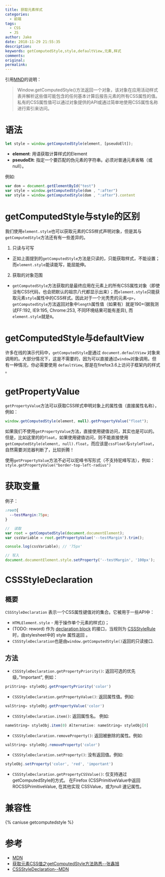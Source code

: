 ```yaml
---
title: 获取元素样式
categories:
  - 前端
tags:
  - CSS
  - JS
author: Jake
date: 2018-11-29 21:55:35
description:
keywords: getComputedStyle,style,defaultView,元素,样式
comments:
original:
permalink:
---
```


引用[MND](https://developer.mozilla.org/zh-CN/docs/Web/API/Window/getComputedStyle)的说明：

> Window.getComputedStyle()方法返回一个对象，该对象在应用活动样式表并解析这些值可能包含的任何基本计算后报告元素的所有CSS属性的值。 私有的CSS属性值可以通过对象提供的API或通过简单地使用CSS属性名称进行索引来访问。

<!--more-->

# 语法

```js
let style = window.getComputedStyle(element, [pseudoElt]);
```

* **element**: 用语获取计算样式的Element
* **pseudoElt**: 指定一个要匹配的伪元素的字符串。必须对普通元素省略（或null）。

例如:

```js
var dom = document.getElementById("test")
var style = window.getComputedStyle(dom , ":after")
var style = window.getComputedStyle(dom , ":after").content
```

# getComputedStyle与style的区别

我们使用`element.style`也可以获取元素的CSS样式声明对象，但是其与`getComputedStyle`方法还有有一些差异的。

1. 只读与可写
  * 正如上面提到的`getComputedStyle`方法是只读的，只能获取样式，不能设置；而`element.style`能读能写，能屈能伸。
2. 获取的对象范围
  * `getComputedStyle`方法获取的是最终应用在元素上的所有CSS属性对象（即使没有CSS代码，也会把默认的祖宗八代都显示出来）；而`element.style`只能获取元素`style`属性中的CSS样式。因此对于一个光秃秃的元素`<p>`，`getComputedStyle`方法返回对象中`length`属性值（如果有）就是190+(据我测试FF:192, IE9:195, Chrome:253, 不同环境结果可能有差异), 而`element.style`就是`0`。

# getComputedStyle与defaultView

许多在线的演示代码中，`getComputedStyle`是通过 `document.defaultView` 对象来调用的。大部分情况下，这是不需要的，因为可以直接通过`window`对象调用。但有一种情况，你必需要使用 `defaultView`,  那是在firefox3.6上访问子框架内的样式 。

# getPropertyValue

`getPropertyValue`方法可以获取CSS样式申明对象上的属性值（直接属性名称），例如：

```js
window.getComputedStyle(element, null).getPropertyValue("float");
```

如果我们不使用`getPropertyValue`方法，直接使用键值访问，其实也是可以的。但是，比如这里的的`float`，如果使用键值访问，则不能直接使用`getComputedStyle(element, null).float`，而应该是`cssFloat`与`styleFloat`，自然需要浏览器判断了，比较折腾！

使用`getPropertyValue`方法不必可以驼峰书写形式（不支持驼峰写法），例如：`style.getPropertyValue("border-top-left-radius")`

# 获取变量

例子：

```css
:root{
  --testMargin:75px;
}
```

```js
//  读取
var root = getComputedStyle(document.documentElement);
var cssVariable = root.getPropertyValue('--testMargin').trim();

console.log(cssVariable); // '75px'

// 写入
document.documentElement.style.setProperty('--testMargin', '100px');
```

# CSSStyleDeclaration

## 概要

`CSSStyleDeclaration` 表示一个CSS属性键值对的集合。它被用于一些API中：

* `HTMLElement.style` - 用于操作单个元素的样式(<elem style="...">)；
* (TODO: reword) 作为 [declaration block](https://www.w3.org/TR/1998/REC-CSS2-19980512/syndata.html#block) 的接口，当规则为 [CSSStyleRule](https://developer.mozilla.org/zh-CN/docs/Web/API/CSSRule) 时，由stylesheet中的 style  属性返回 。
* `CSSStyleDeclaration`也是由`window.getComputedStyle()`返回的只读接口.

## 方法

* `CSSStyleDeclaration.getPropertyPriority()`: 返回可选的优先级，”Important", 例如：
```js
priString= styleObj.getPropertyPriority('color')
```
* `CSSStyleDeclaration.getPropertyValue()`: 返回属性值。例如:
```js
valString= styleObj.getPropertyValue('color')
```
* `CSSStyleDeclaration.item()`: 返回属性名。 例如:
```js
nameString= styleObj.item(0) Alternative: nameString= styleObj[0]
```
* `CSSStyleDeclaration.removeProperty()`: 返回被删除的属性。例如:
```js
valString= styleObj.removeProperty('color')
```
* `CSSStyleDeclaration.setProperty()`: 没有返回值。例如:
```js
styleObj.setProperty('color', 'red', 'important')
```
* `CSSStyleDeclaration.getPropertyCSSValue()`: 仅支持通过getComputedStyle的方式。 在Firefox (CSSPrimitiveValue中返回  ROCSSPrimitiveValue, 在其他实现 CSSValue，或为null 速记属性。

# 兼容性

{% caniuse getcomputedstyle  %}

# 参考

* [MDN](https://developer.mozilla.org/zh-CN/docs/Web/API/Window/getComputedStyle)
* [获取元素CSS值之getComputedStyle方法熟悉--张鑫旭](https://www.zhangxinxu.com/wordpress/2012/05/getcomputedstyle-js-getpropertyvalue-currentstyle/)
* [CSSStyleDeclaration--MDN](https://developer.mozilla.org/zh-CN/docs/Web/API/CSSStyleDeclaration)
